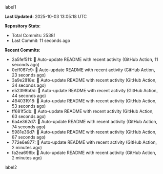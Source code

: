 
label1 
<!-- ACTIVITY_START -->
**Last Updated:** 2025-10-03 13:05:18 UTC

**Repository Stats:**
- Total Commits: 25381
- Last Commit: 11 seconds ago

**Recent Commits:**
- 2a5fef511: 🤖 Auto-update README with recent activity (GitHub Action, 11 seconds ago)
- 0eff067c9: 🤖 Auto-update README with recent activity (GitHub Action, 23 seconds ago)
- 3a9e2818e: 🤖 Auto-update README with recent activity (GitHub Action, 34 seconds ago)
- e52398b0d: 🤖 Auto-update README with recent activity (GitHub Action, 44 seconds ago)
- 494031918: 🤖 Auto-update README with recent activity (GitHub Action, 53 seconds ago)
- ff681f5db: 🤖 Auto-update README with recent activity (GitHub Action, 63 seconds ago)
- 6a4e362d7: 🤖 Auto-update README with recent activity (GitHub Action, 74 seconds ago)
- 5981e36d7: 🤖 Auto-update README with recent activity (GitHub Action, 87 seconds ago)
- 772e6e877: 🤖 Auto-update README with recent activity (GitHub Action, 2 minutes ago)
- fa2ea696b: 🤖 Auto-update README with recent activity (GitHub Action, 2 minutes ago)
<!-- ACTIVITY_END -->

label2
